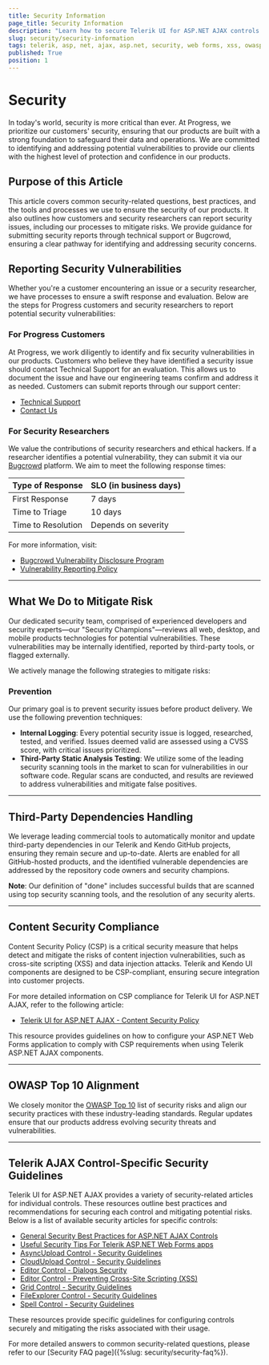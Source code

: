 ```yaml
---
title: Security Information
page_title: Security Information
description: "Learn how to secure Telerik UI for ASP.NET AJAX controls and your Web Forms app with best practices, vulnerability reporting, and control-specific security guidelines."
slug: security/security-information
tags: telerik, asp, net, ajax, asp.net, security, web forms, xss, owasp, csp
published: True
position: 1
---
```


# Security

In today's world, security is more critical than ever. At Progress, we prioritize our customers' security, ensuring that our products are built with a strong foundation to safeguard their data and operations. We are committed to identifying and addressing potential vulnerabilities to provide our clients with the highest level of protection and confidence in our products.

## Purpose of this Article

This article covers common security-related questions, best practices, and the tools and processes we use to ensure the security of our products. It also outlines how customers and security researchers can report security issues, including our processes to mitigate risks. We provide guidance for submitting security reports through technical support or Bugcrowd, ensuring a clear pathway for identifying and addressing security concerns.

## Reporting Security Vulnerabilities

Whether you're a customer encountering an issue or a security researcher, we have processes to ensure a swift response and evaluation. Below are the steps for Progress customers and security researchers to report potential security vulnerabilities:

### For Progress Customers

At Progress, we work diligently to identify and fix security vulnerabilities in our products. Customers who believe they have identified a security issue should contact Technical Support for an evaluation. This allows us to document the issue and have our engineering teams confirm and address it as needed. Customers can submit reports through our support center:
- [Technical Support](https://www.telerik.com/account/support-center)
- [Contact Us](https://www.telerik.com/account/support-center/contact-us/technical-support)

### For Security Researchers

We value the contributions of security researchers and ethical hackers. If a researcher identifies a potential vulnerability, they can submit it via our [Bugcrowd](#) platform. We aim to meet the following response times:

| Type of Response | SLO (in business days) |
|------------------|------------------------|
| First Response    | 7 days                 |
| Time to Triage    | 10 days                |
| Time to Resolution| Depends on severity    |

For more information, visit:
- [Bugcrowd Vulnerability Disclosure Program](https://bugcrowd.com/engagements/whatsupgold-vdp)
- [Vulnerability Reporting Policy](https://www.progress.com/trust-center/vulnerability-reporting-policy)

---

## What We Do to Mitigate Risk

Our dedicated security team, comprised of experienced developers and security experts—our "Security Champions"—reviews all web, desktop, and mobile products technologies for potential vulnerabilities. These vulnerabilities may be internally identified, reported by third-party tools, or flagged externally.

We actively manage the following strategies to mitigate risks:

### Prevention

Our primary goal is to prevent security issues before product delivery. We use the following prevention techniques:

- **Internal Logging**: Every potential security issue is logged, researched, tested, and verified. Issues deemed valid are assessed using a CVSS score, with critical issues prioritized.
- **Third-Party Static Analysis Testing**: We utilize some of the leading security scanning tools in the market to scan for vulnerabilities in our software code. Regular scans are conducted, and results are reviewed to address vulnerabilities and mitigate false positives.

---

## Third-Party Dependencies Handling

We leverage leading commercial tools to automatically monitor and update third-party dependencies in our Telerik and Kendo GitHub projects, ensuring they remain secure and up-to-date. Alerts are enabled for all GitHub-hosted products, and the identified vulnerable dependencies are addressed by the repository code owners and security champions.

**Note**: Our definition of "done" includes successful builds that are scanned using top security scanning tools, and the resolution of any security alerts.

---

## Content Security Compliance

Content Security Policy (CSP) is a critical security measure that helps detect and mitigate the risks of content injection vulnerabilities, such as cross-site scripting (XSS) and data injection attacks. Telerik and Kendo UI components are designed to be CSP-compliant, ensuring secure integration into customer projects.

For more detailed information on CSP compliance for Telerik UI for ASP.NET AJAX, refer to the following article:
- [Telerik UI for ASP.NET AJAX - Content Security Policy](https://docs.telerik.com/devtools/aspnet-ajax/getting-started/work-with-controls/content-security-policy)

This resource provides guidelines on how to configure your ASP.NET Web Forms application to comply with CSP requirements when using Telerik ASP.NET AJAX components.

---

## OWASP Top 10 Alignment

We closely monitor the [OWASP Top 10](https://owasp.org/www-project-top-ten/) list of security risks and align our security practices with these industry-leading standards. Regular updates ensure that our products address evolving security threats and vulnerabilities.

---

## Telerik AJAX Control-Specific Security Guidelines

Telerik UI for ASP.NET AJAX provides a variety of security-related articles for individual controls. These resources outline best practices and recommendations for securing each control and mitigating potential risks. Below is a list of available security articles for specific controls:

- [General Security Best Practices for ASP.NET AJAX Controls](https://docs.telerik.com/devtools/aspnet-ajax/getting-started/work-with-controls/security)
- [Useful Security Tips For Telerik ASP.NET Web Forms apps](https://docs.telerik.com/devtools/aspnet-ajax/getting-started/work-with-controls/security#useful-tips)
- [AsyncUpload Control - Security Guidelines](https://docs.telerik.com/devtools/aspnet-ajax/controls/asyncupload/security)
- [CloudUpload Control - Security Guidelines](https://docs.telerik.com/devtools/aspnet-ajax/controls/cloudupload/security)
- [Editor Control - Dialogs Security](https://docs.telerik.com/devtools/aspnet-ajax/controls/editor/functionality/dialogs/security)
- [Editor Control - Preventing Cross-Site Scripting (XSS)](https://docs.telerik.com/devtools/aspnet-ajax/controls/editor/managing-content/prevent-cross-site-scripting-(xss))
- [Grid Control - Security Guidelines](https://docs.telerik.com/devtools/aspnet-ajax/controls/grid/security)
- [FileExplorer Control - Security Guidelines](https://docs.telerik.com/devtools/aspnet-ajax/controls/fileexplorer/security)
- [Spell Control - Security Guidelines](https://docs.telerik.com/devtools/aspnet-ajax/controls/spell/security)

These resources provide specific guidelines for configuring controls securely and mitigating the risks associated with their usage.

For more detailed answers to common security-related questions, please refer to our [Security FAQ page]({%slug: security/security-faq%}).      
 